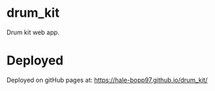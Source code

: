 # drum_kit
Drum kit web app.

# Deployed
Deployed on gitHub pages at: https://hale-bopp97.github.io/drum_kit/


